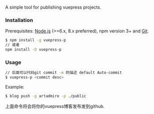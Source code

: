 

A simple tool for publishing vuepress projects.

### Installation

Prerequisites: [Node.js](https://nodejs.org/en/) (>=6.x, 8.x preferred), npm version 3+ and [Git](https://git-scm.com/).

``` bash
$ npm install -g vuepress-p
// 或者
npm install -D vuepress-p
```

### Usage

``` bash
// 后面可以代码git commit -m 的描述 default Auto-commit
$ vuepress-p <commit desc>

```

Example:

``` bash
$ blog push -g artadmire -p ./public
```

上面命令将会将你的vuepress博客发布发到github.


